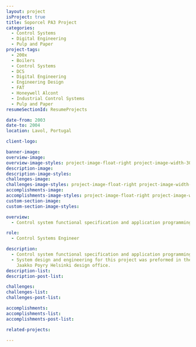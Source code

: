 ```yaml
---
layout: project
isProject: true
title: Soporcel PA3 Project
categories:
  - Control Systems
  - Digital Engineering    
  - Pulp and Paper
project-tags:
  - 200x
  - Boilers
  - Control Systems
  - DCS
  - Digital Engineering  
  - Engineering Design
  - FAT
  - Honeywell Alcont
  - Industrial Control Systems
  - Pulp and Paper
resumeSectionId: ResumeProjects

date-from: 2003
date-to: 2004
location: Lavol, Portugal

client-logo:

banner-image:
overview-image:
overview-image-styles: project-image-float-right project-image-width-30
description-image:
description-image-styles:
challenges-image:
challenges-image-styles: project-image-float-right project-image-width-40
accomplishments-image:
accomplishments-image-styles: project-image-float-right project-image-width-40
custom-section-image:
custom-section-image-styles:

overview:
  - Control system functional specification and application programming for an Andritz Recovery Boiler with Honeywell Alcont DCS.

role:
  - Control Systems Engineer

description:
  - Control system functional specification and application programming for an Andritz Recovery Boiler with Honeywell Alcont DCS.
  - System design and engineering for this project was preformed in the
    Jaakko Poyry Helsinki design office.
description-list:
description-post-list:

challenges:
challenges-list:    
challenges-post-list:    

accomplishments:
accomplishments-list:    
accomplishments-post-list:    

related-projects:

---
```

